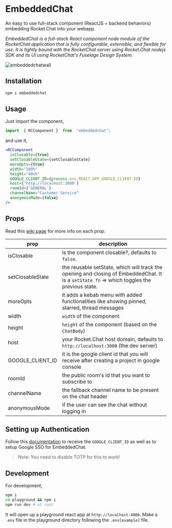 # EmbeddedChat

An easy to use full-stack component (ReactJS + backend behaviors) embedding Rocket.Chat into your webapp.

*EmbeddedChat is a full-stack React component node module of the RocketChat application that is fully configurable, extensible, and flexible for use. It is tightly bound with the RocketChat server using Rocket.Chat nodejs SDK and its UI using RocketChat's Fuselage Design System.*

![embeddedchatwall](https://user-images.githubusercontent.com/73601258/178119162-ecabb9b7-e3ae-4c70-8ab2-f6c02856f4c6.png)

## Installation

```bash
npm i embeddedchat
```

## Usage

Just import the component,

```javascript
import  { RCComponent }  from  "embeddedchat";
```

and use it,

```jsx
<RCComponent
  isClosable={true}
  setClosableState={setClosableState}
  moreOpts={true}
  width="100%"
  height="40vh"
  GOOGLE_CLIENT_ID={process.env.REACT_APP_GOOGLE_CLIENT_ID}
  host={'http://localhost:3000'}
  roomId={'GENERAL'}
  channelName="Customer Service"
  anonymousMode={false}
/>
```

## Props

Read this [wiki page](https://github.com/RocketChat/EmbeddedChat/wiki/Roots-of-EmbeddedChat) for more info on each prop.

|prop|description  |
|--|--|
|isClosable  | is the component closable?, defaults to `false`. |
|setClosableState | the reusable setState, which will track the opening and closing of EmbeddedChat. It is a `setState fn` => which toggles the previous state.|
|moreOpts | it adds a kebab menu with added functionalities like showing pinned, starred, thread messages |
| width| `width` of the component|
| height| `height` of the component (based on the `ChatBody`) |
|host | your Rocket.Chat host domain, defaults to `http://localhost:3000` (the dev server)|
|GOOGLE_CLIENT_ID | it is the google client id that you will receive after creating a project in google console|
|roomId | the public room's id that you want to subscribe to|
|channelName| the fallback channel name to be present on the chat header|
|anonymousMode | if the user can see the chat without logging in|

## Setting up Authentication

Follow this [documentation](https://docs.rocket.chat/guides/administration/admin-panel/settings/oauth/google-oauth-setup) to receive the `GOOGLE_CLIENT_ID` as well as to setup Google SSO for EmbeddedChat.

> Note: You need to disable TOTP for this to work!

## Development

For development,

```bash
npm i
cd playground && npm i
npm run dev # at root
```

It will open up a playground react app at `http://localhost:4000`.
Make a `.env` file in the playground directory following the `.env[example]` file.
